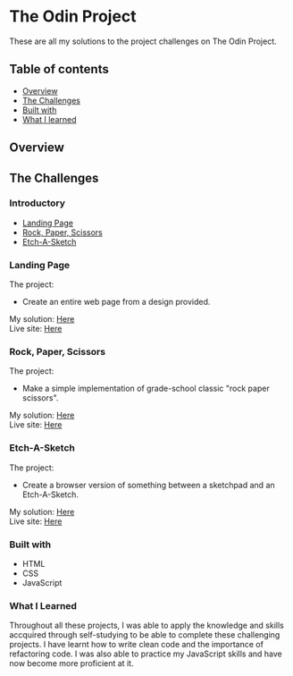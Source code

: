 # The Odin Project

These are all my solutions to the project challenges on The Odin Project.

## Table of contents
- [Overview](#overview)
- [The Challenges](#the-challenges)
- [Built with](#built-with)
- [What I learned](#what-i-learned)

## Overview

## The Challenges

### Introductory
 - [Landing Page](#landing-page)
 - [Rock, Paper, Scissors](#rock-paper-scissors)
 - [Etch-A-Sketch](#etch-a-sketch)

### Landing Page

The project: 
- Create an entire web page from a design provided.

My solution: [Here](https://github.com/vinhchugg/The-Odin-Project/tree/main/Landing_Page)
<br>
Live site: [Here](https://top-landing-page-vc.netlify.app)

### Rock, Paper, Scissors

The project:
- Make a simple implementation of grade-school classic "rock paper scissors".

My solution: [Here](https://github.com/vinhchugg/The-Odin-Project/tree/main/Rock_Paper_Scissors)
<br>
Live site: [Here](https://top-rock-paper-scissors-vc.netlify.app)

### Etch-A-Sketch

The project:
- Create a browser version of something between a sketchpad and an Etch-A-Sketch.

My solution: [Here](https://github.com/vinhchugg/The-Odin-Project/tree/main/Etch-A-Sketch)
<br>
Live site: [Here](https://top-etch-a-sketch-vc.netlify.app)

### Built with
- HTML
- CSS
- JavaScript

### What I Learned
Throughout all these projects, I was able to apply the knowledge and skills accquired through self-studying to be able to complete these challenging projects. I have learnt how to write clean code and the importance of refactoring code. I was also able to practice my JavaScript skills and have now become more proficient at it.
